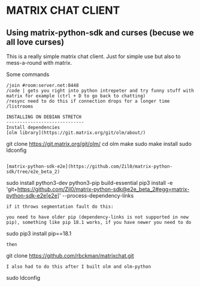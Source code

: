MATRIX CHAT CLIENT
==================
Using matrix-python-sdk and curses (becuse we all love curses)
-------------------------------------------------------------
This is a really simple matrix chat client. Just for simple use but also to mess-a-round with matrix.

Some commands 
```
/join #room:server.net:8448
/code | gets you right into python intrepeter and try funny stuff with matrix for example (ctrl + D to go back to chatting)
/resync need to do this if connection drops for a longer time
/listrooms

INSTALLING ON DEBIAN STRETCH
-----------------------------
Install dependencies
[olm library](https://git.matrix.org/git/olm/about/)
```
git clone https://git.matrix.org/git/olm/
cd olm
make
sudo make install
sudo ldconfig
```

[matrix-python-sdk-e2e](https://github.com/Zil0/matrix-python-sdk/tree/e2e_beta_2)
```
sudo install python3-dev python3-pip build-essential
pip3 install -e 'git+https://github.com/Zil0/matrix-python-sdk@e2e_beta_2#egg=matrix-python-sdk-e2e[e2e]' --process-dependency-links
```
if it throws segmentation fault do this:

you need to have older pip (dependency-links is not supported in new pip), something like pip 18.1 works, if you have newer you need to do 
```
sudo pip3 install pip==18.1
```
then
```
git clone https://github.com/rbckman/matrixchat.git
```
I also had to do this after I built olm and olm-python
```
sudo ldconfig 
```

